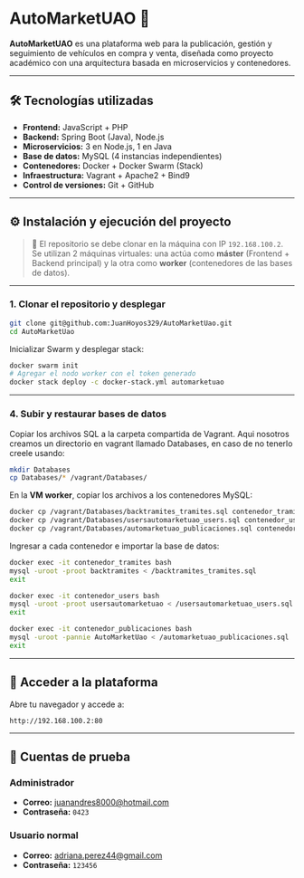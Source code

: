 # AutoMarketUAO 🚗

**AutoMarketUAO** es una plataforma web para la publicación, gestión y seguimiento de vehículos en compra y venta, diseñada como proyecto académico con una arquitectura basada en microservicios y contenedores.

---

## 🛠️ Tecnologías utilizadas

* **Frontend:** JavaScript + PHP
* **Backend:** Spring Boot (Java), Node.js
* **Microservicios:** 3 en Node.js, 1 en Java
* **Base de datos:** MySQL (4 instancias independientes)
* **Contenedores:** Docker + Docker Swarm (Stack)
* **Infraestructura:** Vagrant + Apache2 + Bind9
* **Control de versiones:** Git + GitHub

---

## ⚙️ Instalación y ejecución del proyecto

> 🔧 El repositorio se debe clonar en la máquina con IP `192.168.100.2`. Se utilizan 2 máquinas virtuales: una actúa como **máster** (Frontend + Backend principal) y la otra como **worker** (contenedores de las bases de datos).

---

### 1. Clonar el repositorio y desplegar

```bash
git clone git@github.com:JuanHoyos329/AutoMarketUao.git
cd AutoMarketUao
```

Inicializar Swarm y desplegar stack:

```bash
docker swarm init
# Agregar el nodo worker con el token generado
docker stack deploy -c docker-stack.yml automarketuao
```

---

### 4. Subir y restaurar bases de datos

Copiar los archivos SQL a la carpeta compartida de Vagrant.
Aqui nosotros creamos un directorio en vagrant llamado Databases, en caso de no tenerlo creele usando:
```bash
mkdir Databases
cp Databases/* /vagrant/Databases/
```

En la **VM worker**, copiar los archivos a los contenedores MySQL:

```bash
docker cp /vagrant/Databases/backtramites_tramites.sql contenedor_tramites:/backtramites_tramites.sql
docker cp /vagrant/Databases/usersautomarketuao_users.sql contenedor_users:/usersautomarketuao_users.sql
docker cp /vagrant/Databases/automarketuao_publicaciones.sql contenedor_publicaciones:/automarketuao_publicaciones.sql
```

Ingresar a cada contenedor e importar la base de datos:

```bash
docker exec -it contenedor_tramites bash
mysql -uroot -proot backtramites < /backtramites_tramites.sql
exit

docker exec -it contenedor_users bash
mysql -uroot -proot usersautomarketuao < /usersautomarketuao_users.sql
exit

docker exec -it contenedor_publicaciones bash
mysql -uroot -pannie AutoMarketUao < /automarketuao_publicaciones.sql
exit
```

---

## 🚀 Acceder a la plataforma

Abre tu navegador y accede a:

```
http://192.168.100.2:80
```

---

## 👤 Cuentas de prueba

### Administrador

* **Correo:** [juanandres8000@hotmail.com](mailto:juanandres8000@hotmail.com)
* **Contraseña:** `0423`

### Usuario normal

* **Correo:** [adriana.perez44@gmail.com](mailto:adriana.perez44@gmail.com)
* **Contraseña:** `123456`
